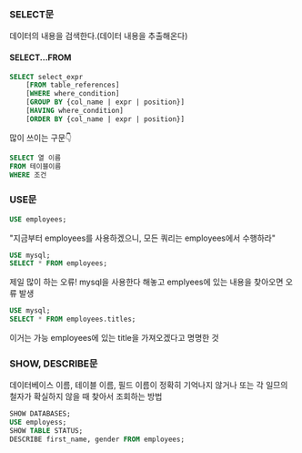 
### SELECT문
데이터의 내용을 검색한다.(데이터 내용을 추출해온다)

#### SELECT...FROM
```sql
SELECT select_expr
    [FROM table_references]
    [WHERE where_condition]
    [GROUP BY {col_name | expr | position}]
    [HAVING where_condition]
    [ORDER BY {col_name | expr | position}]
```
많이 쓰이는 구문👇
```sql
SELECT 열 이름
FROM 테이블이름
WHERE 조건
```
### USE문
```sql
USE employees;
```
"지금부터 employees를 사용하겠으니, 모든 쿼리는 employees에서 수행하라"

```sql
USE mysql;
SELECT * FROM employees;
```
제일 많이 하는 오류!
mysql을 사용한다 해놓고 emplyees에 있는 내용을 찾아오면 오류 발생

```sql
USE mysql;
SELECT * FROM employees.titles;
```
이거는 가능 employees에 있는 title을 가져오겠다고 명명한 것

### SHOW, DESCRIBE문

데이터베이스 이름, 테이블 이름, 필드 이름이 정확히 기억나지 않거나 또는 각 일므의 철자가 확실하지 않을 때 찾아서 조회하는 방법

```sql
SHOW DATABASES;
USE employess;
SHOW TABLE STATUS;
DESCRIBE first_name, gender FROM employees;
```
